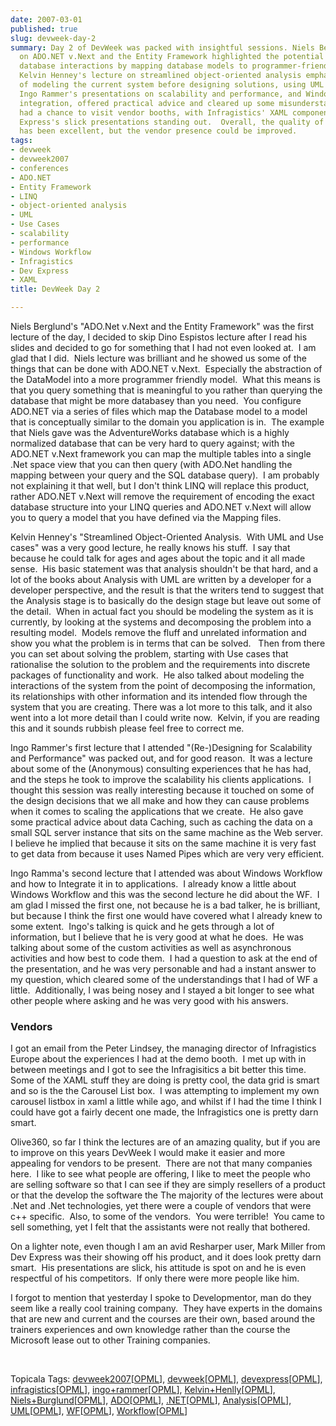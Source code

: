 ```yaml
---
date: 2007-03-01
published: true
slug: devweek-day-2
summary: Day 2 of DevWeek was packed with insightful sessions. Niels Berglund's talk
  on ADO.NET v.Next and the Entity Framework highlighted the potential for simplifying
  database interactions by mapping database models to programmer-friendly models.
  Kelvin Henney's lecture on streamlined object-oriented analysis emphasized the importance
  of modeling the current system before designing solutions, using UML and Use Cases.
  Ingo Rammer's presentations on scalability and performance, and Windows Workflow
  integration, offered practical advice and cleared up some misunderstandings. I also
  had a chance to visit vendor booths, with Infragistics' XAML components and Dev
  Express's slick presentations standing out.  Overall, the quality of the lectures
  has been excellent, but the vendor presence could be improved.
tags:
- devweek
- devweek2007
- conferences
- ADO.NET
- Entity Framework
- LINQ
- object-oriented analysis
- UML
- Use Cases
- scalability
- performance
- Windows Workflow
- Infragistics
- Dev Express
- XAML
title: DevWeek Day 2

---
```

<p>Niels Berglund's "ADO.Net v.Next and the Entity Framework" was the first lecture of the day, I decided to skip Dino Espistos lecture after I read his slides and decided to go for something that I had not even looked at.  I am glad that I did.  Niels lecture was brilliant and he showed us some of the things that can be done with ADO.NET v.Next.  Especially the abstraction of the DataModel into a more programmer friendly model.  What this means is that you query something that is meaningful to you rather than querying the database that might be more databasey than you need.  You configure ADO.NET via a series of files which map the Database model to a model that is conceptually similar to the domain you application is in.  The example that Niels gave was the AdventureWorks database which is a highly normalized database that can be very hard to query against; with the ADO.NET v.Next framework you can map the multiple tables into a single .Net space view that you can then query (with ADO.Net handling the mapping between your query and the SQL database query).  I am probably not explaining it that well, but I don't think LINQ will replace this product, rather ADO.NET v.Next will remove the requirement of encoding the exact database structure into your LINQ queries and ADO.NET v.Next will allow you to query a model that you have defined via the Mapping files.</p> <p>Kelvin Henney's "Streamlined Object-Oriented Analysis.  With UML and Use cases" was a very good lecture, he really knows his stuff.  I say that because he could talk for ages and ages about the topic and it all made sense.  His basic statement was that analysis shouldn't be that hard, and a lot of the books about Analysis with UML are written by a developer for a developer perspective, and the result is that the writers tend to suggest that the Analysis stage is to basically do the design stage but leave out some of the detail.  When in actual fact you should be modeling the system as it is currently, by looking at the systems and decomposing the problem into a resulting model.  Models remove the fluff and unrelated information and show you what the problem is in terms that can be solved.   Then from there you can set about solving the problem, starting with Use cases that rationalise the solution to the problem and the requirements into discrete packages of functionality and work.  He also talked about modeling the interactions of the system from the point of decomposing the information, its relationships with other information and its intended flow through the system that you are creating. There was a lot more to this talk, and it also went into a lot more detail than I could write now.  Kelvin, if you are reading this and it sounds rubbish please feel free to correct me.</p> <p>Ingo Rammer's first lecture that I attended "(Re-)Designing for Scalability and Performance" was packed out, and for good reason.  It was a lecture about some of the (Anonymous) consulting experiences that he has had, and the steps he took to improve the scalability his clients applications.  I thought this session was really interesting because it touched on some of the design decisions that we all make and how they can cause problems when it comes to scaling the applications that we create.  He also gave some practical advice about data Caching, such as caching the data on a small SQL server instance that sits on the same machine as the Web server.  I believe he implied that because it sits on the same machine it is very fast to get data from because it uses Named Pipes which are very very efficient.</p> <p>Ingo Ramma's second lecture that I attended was about Windows Workflow and how to Integrate it in to applications.  I already know a little about Windows Workflow and this was the second lecture he did about the WF.  I am glad I missed the first one, not because he is a bad talker, he is brilliant, but because I think the first one would have covered what I already knew to some extent.  Ingo's talking is quick and he gets through a lot of information, but I believe that he is very good at what he does.  He was talking about some of the custom activities as well as asynchronous activities and how best to code them.  I had a question to ask at the end of the presentation, and he was very personable and had a instant answer to my question, which cleared some of the understandings that I had of WF a little.  Additionally, I was being nosey and I stayed a bit longer to see what other people where asking and he was very good with his answers.</p> <h3>Vendors</h3> <p>I got an email from the Peter Lindsey, the managing director of Infragistics Europe about the experiences I had at the demo booth.  I met up with in between meetings and I got to see the Infragisitics a bit better this time.  Some of the XAML stuff they are doing is pretty cool, the data grid is smart and so is the the Carousel List box.  I was attempting to implement my own carousel listbox in xaml a little while ago, and whilst if I had the time I think I could have got a fairly decent one made, the Infragistics one is pretty darn smart.</p> <p>Olive360, so far I think the lectures are of an amazing quality, but if you are to improve on this years DevWeek I would make it easier and more appealing for vendors to be present.  There are not that many companies here.  I like to see what people are offering, I like to meet the people who are selling software so that I can see if they are simply resellers of a product or that the develop the software the The majority of the lectures were about .Net and .Net technologies, yet there were a couple of vendors that were c++ specific.  Also, to some of the vendors.  You were terrible!  You came to sell something, yet I felt that the assistants were not really that bothered. </p> <p>On a lighter note, even though I am an avid Resharper user, Mark Miller from Dev Express was their showing off his product, and it does look pretty darn smart.  His presentations are slick, his attitude is spot on and he is even respectful of his competitors.  If only there were more people like him.</p> <p>I forgot to mention that yesterday I spoke to Developmentor, man do they seem like a really cool training company.  They have experts in the domains that are new and current and the courses are their own, based around the trainers experiences and own knowledge rather than the course the Microsoft lease out to other Training companies.</p> <p> </p> <div class="wlWriterSmartContent" style="padding-right: 0px; display: inline; padding-left: 0px; padding-bottom: 0px; margin: 0px; padding-top: 0px;">Topicala Tags: <a href="http://www.topicala.com/tag/devweek2007" rel="tag">devweek2007</a>[<a href="http://www.topicala.com/opml/devweek2007.opml">OPML</a>], <a href="http://www.topicala.com/tag/devweek" rel="tag">devweek</a>[<a href="http://www.topicala.com/opml/devweek.opml">OPML</a>], <a href="http://www.topicala.com/tag/devexpress" rel="tag">devexpress</a>[<a href="http://www.topicala.com/opml/devexpress.opml">OPML</a>], <a href="http://www.topicala.com/tag/infragistics" rel="tag">infragistics</a>[<a href="http://www.topicala.com/opml/infragistics.opml">OPML</a>], <a href="http://www.topicala.com/tag/ingo+rammer" rel="tag">ingo+rammer</a>[<a href="http://www.topicala.com/opml/ingo+rammer.opml">OPML</a>], <a href="http://www.topicala.com/tag/Kelvin+Henlly" rel="tag">Kelvin+Henlly</a>[<a href="http://www.topicala.com/opml/Kelvin+Henlly.opml">OPML</a>], <a href="http://www.topicala.com/tag/Niels+Burglund" rel="tag">Niels+Burglund</a>[<a href="http://www.topicala.com/opml/Niels+Burglund.opml">OPML</a>], <a href="http://www.topicala.com/tag/ADO" rel="tag">ADO</a>[<a href="http://www.topicala.com/opml/ADO.opml">OPML</a>], <a href="http://www.topicala.com/tag/.NET" rel="tag">.NET</a>[<a href="http://www.topicala.com/opml/.NET.opml">OPML</a>], <a href="http://www.topicala.com/tag/Analysis" rel="tag">Analysis</a>[<a href="http://www.topicala.com/opml/Analysis.opml">OPML</a>], <a href="http://www.topicala.com/tag/UML" rel="tag">UML</a>[<a href="http://www.topicala.com/opml/UML.opml">OPML</a>], <a href="http://www.topicala.com/tag/WF" rel="tag">WF</a>[<a href="http://www.topicala.com/opml/WF.opml">OPML</a>], <a href="http://www.topicala.com/tag/Workflow" rel="tag">Workflow</a>[<a href="http://www.topicala.com/opml/Workflow.opml">OPML</a>]</div>

